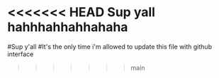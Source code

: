 <<<<<<< HEAD
Sup yall
hahhhahhahhahaha
=======
#Sup y'all
#It's the only time i'm allowed to update this file with github interface
>>>>>>> main
